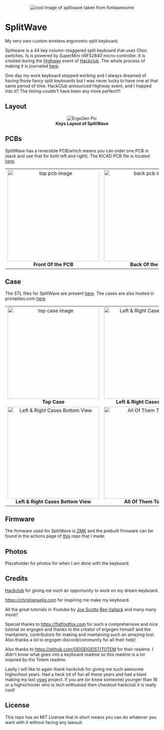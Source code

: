 <p align="center">
  <img src="https://github.com/user-attachments/assets/892ccf2b-5d3c-44c5-9624-7379cf9273d3" alt="cool image of splitwave taken from fontawesome" /><br>
</p>

# SplitWave
My very own custom wireless ergonomic split keyboard.

Splitwave is a 44 key column-staggered split keyboard that uses Choc switches.
Is is powered by SuperMini nRF52840 micro-controller. It is created during the
[Highway](https://highway.hackclub.com/) event of [Hackclub](https://hackclub.com/). The whole process of making it is journaled [here](https://github.com/AnkushRoy-code/SplitWave/blob/main/JOURNAL.md).

One day my work keyboard stopped working and I always dreamed of having those
fancy split keyboards but I was never lucky to have one at that same period of
time. HackClub announced Highway event, and I hopped into it!! The timing
couldn't have been any more perfect!!!

## Layout
<p align="center">
  <img src="https://github.com/user-attachments/assets/c5044cca-7e35-4981-b7e6-44f1080ee87a" alt="ErgoGen Pic" /><br>
  <b>Keys Layout of SplitWave</b>
</p>

## PCBs
SplitWave has a reversible PCB(which means you can order one PCB in stack and
use that for both left and right).
The KiCAD PCB file is located [here](https://github.com/AnkushRoy-code/SplitWave/blob/main/ergogen/pcb/board.kicad_pcb).

<table>
  <tr>
    <td align="center">
      <img src="https://github.com/user-attachments/assets/d6bdcda3-fc9e-407a-a3c5-6bb332dbc9ab" alt="top pcb image" width="300"/><br>
      <b>Front Of the PCB</b>
    </td>
    <td align="center">
      <img src="https://github.com/user-attachments/assets/a482d28e-3f60-4139-b6f1-a964b47f3720" alt="back pcb image" width="300"/><br>
      <b>Back Of the PCB</b>
    </td>
    <td align="center">
      <img src="https://github.com/user-attachments/assets/7bd0ee6d-b7cc-4e0a-bba2-bdaa8828d381" alt="pcb image" width="300"/><br>
      <b>PCB in KiCAD</b>
    </td>
  </tr>
</table>

## Case
The STL files for SplitWave are present [here](https://github.com/AnkushRoy-code/SplitWave/tree/main/ergogen/output/cases).
The cases are also hosted in printables.com [here](https://www.printables.com/model/1317576-splitwave-split-keyboard-cases)

<table>
  <tr>
    <td align="center">
      <img src="https://github.com/user-attachments/assets/1f0998a9-cd44-4a47-bd2a-298da881935b" alt="top case image" width="300"/><br>
      <b>Top Case</b>
    </td>
    <td align="center">
      <img src="https://github.com/user-attachments/assets/cf97d706-b153-4e5c-b230-a11705836418" alt="Left & Right Cases Top View" width="300"/><br>
      <b>Left & Right Cases Top View</b>
    </td>
  </tr>
  <tr>
    <td align="center">
      <img src="https://github.com/user-attachments/assets/d15548ed-12db-4938-bf6f-55a3b49ceb8a" alt="Left & Right Cases Bottom View" width="300"/><br>
      <b>Left & Right Cases Bottom View</b>
    </td>
    <td align="center">
      <img src="https://github.com/user-attachments/assets/08b8bdc6-d0dd-42f5-baed-ce1664948572" alt="All Of Them Together" width="300"/><br>
      <b>All Of Them Together</b>
    </td>
  </tr>
</table>

## Firmware
The firmware used for SplitWave is [ZMK](https://zmk.dev) and the prebuilt firmware can be found in the actions page of [this](https://github.com/AnkushRoy-code/zmk-config-splitwave) repo that I made.

## Photos
Placeholder for photos for when I am done with the keyboard.

## Credits
[Hackclub](https://hackclub.com/) for giving me such an opportunity to work on my dream keyboard.

https://christianselig.com for inspiring me make my keyboard.

All the great tutorials in Youtube by [Joe Scotto](https://www.youtube.com/@joe_scotto) [Ben Vallack](https://www.youtube.com/@BenVallack) and many many more!!

Special thanks to https://flatfootfox.com for such a comprehensive and nice
tutorial on ergogen and thanks to the creator of ergogen himself and the
mantainers, contributors for making and mantaining such an amazing tool. Also
thanks a lot to ergogen discord/community for all their help!

Also thanks to https://github.com/GEIGEIGEIST/TOTEM for their readme. I didn't
know what goes into a keyboard readme so this readme is a lot inspired by the
Totem readme.

Lastly I will like to again thank hackclub for giving me such awesome
highschool years. Had a heck lot of fun all these years and had a blast making
my last [ysws](https://ysws.hackclub.com/) project. If you are (or know someone) younger than 18 or a
highschooler who is tech enthusiast then checkout hackclub it is really cool!

## License
This repo has an MIT License that in short means you can do whatever you want
with it without facing any lawsuit.
